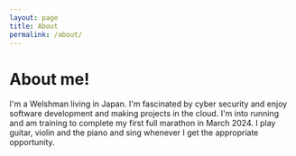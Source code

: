 ```yaml
---
layout: page
title: About
permalink: /about/
---
```


# About me!

I'm a Welshman living in Japan. I'm fascinated by cyber security and enjoy software development and making projects in the cloud. I'm into running and am training to complete my first full marathon in March 2024. I play guitar, violin and the piano and sing whenever I get the appropriate opportunity.
